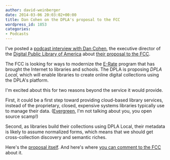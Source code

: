 ```yaml
---
author: david-weinberger
date: 2014-03-06 20:03:02+00:00
title: Dan Cohen on the DPLA's proposal to the FCC
wordpress_id: 1853
categories:
- Podcasts
---
```


I've posted a [podcast interview with Dan Cohen](https://lil-blog-media.s3.amazonaws.com/DanCohenFCC.mp3), the executive director of the [Digital Public Library of America](http://dp.la) about [their proposal to the FCC](http://dp.la/info/2013/09/26/dpla-fcc-erate-upgrade/).

The FCC is looking for ways to modernize the [E-Rate](http://en.wikipedia.org/wiki/E-Rate) program that has brought the Internet to libraries and schools. The DPLA is proposing _DPLA Local_, which will enable libraries to create online digital collections using the DPLA's platform.

I'm excited about this for two reasons beyond the service it would provide.

First, it could be a first step toward providing cloud-based library services, instead of the  proprietary, closed, expensive systems libraries typically use to manage their data. ([Evergreen](evergreen-ils.org/), I'm not talking about you, you open source scamp!)

Second, as libraries build their collections using DPLA Local, their metadata is likely to assume normalized forms, which means that we should get cross-collection discovery and semantic riches.

Here's the [proposal itself](http://dp.la/info/wp-content/uploads/2013/09/E-rate_Comment_DPLA.pdf). And here's where [you can comment to the FCC](http://apps.fcc.gov/ecfs/) about it.
